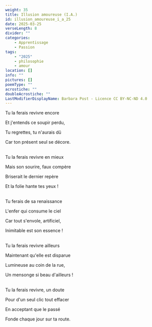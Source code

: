 ```yaml
---
weight: 35
title: Illusion amoureuse (I.A.)
id: illusion_amoureuse_i_a_25
date: 2025-03-25
verseLength: 8
divider: ""
categories:
    - Apprentissage
    - Passion
tags:
    - "2025"
    - philosophie
    - amour
location: []
info: ""
pictures: []
poemType: ""
acrostiche: ""
doubleAcrostiche: ""
LastModifierDisplayName: Barbara Post - Licence CC BY-NC-ND 4.0
---
```

Tu la ferais revivre encore

Et j'entends ce soupir perdu,

Tu regrettes, tu n'aurais dû

Car ton présent seul se décore.

 \
Tu la ferais revivre en mieux

Mais son sourire, faux compère

Briserait le dernier repère

Et la folie hante tes yeux !

 \
Tu ferais de sa renaissance

L'enfer qui consume le ciel

Car tout s'envole, artificiel,

Inimitable est son essence !

 \
Tu la ferais revivre ailleurs

Maintenant qu'elle est disparue

Lumineuse au coin de la rue,

Un mensonge si beau d'ailleurs !

 \
Tu la ferais revivre, un doute

Pour d'un seul clic tout effacer

En acceptant que le passé

Fonde chaque jour sur ta route.
